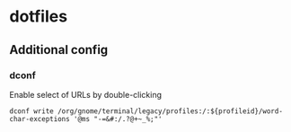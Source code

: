 # dotfiles

## Additional config

### dconf

Enable select of URLs by double-clicking
```
dconf write /org/gnome/terminal/legacy/profiles:/:${profileid}/word-char-exceptions '@ms "-=&#:/.?@+~_%;"'
```
